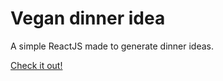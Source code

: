 # Vegan dinner idea

A simple ReactJS made to generate dinner ideas.

[Check it out!](https://www.vegandinner.works/)

